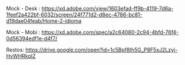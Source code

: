 Mock - Desk : https://xd.adobe.com/view/1603efad-ff9b-4119-7d6a-1feef2a422bf-6032/screen/24f771d2-d8ec-4786-bc81-d19dae04feab/Home-2-idioma

Mock - Mobi :  https://xd.adobe.com/spec/a2c64080-2c94-4bfd-76f4-0d56394edf1e-d4f7/

Restos: https://drive.google.com/open?id=1c5Bpf8Ih5G_P8F5xJ2Lzyj-HvWHRkplZ
